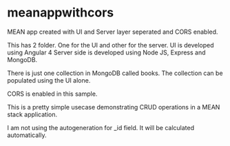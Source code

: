 # meanappwithcors
MEAN app created with UI and Server layer seperated and CORS enabled.

This has 2 folder. One for the UI and other for the server.
UI is developed using Angular 4
Server side is developed using Node JS, Express and MongoDB.

There is just one collection in MongoDB called books.
The collection can be populated using the UI alone.

CORS is enabled in this sample. 

This is a pretty simple usecase demonstrating CRUD operations in a MEAN stack application.

I am not using the autogeneration for _id field. It will be calculated automatically.
